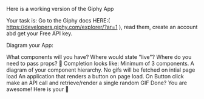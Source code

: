 Here is a working version of the Giphy App

Your task is:
Go to the Giphy docs HERE:( https://developers.giphy.com/explorer/?ar=1 ),
read them, create an account abd get your Free API key.

Diagram your App:

What components will you have?
Where would state "live"?
Where do you need to pass props?
🚀 Completion looks like:
Minimum of 3 components.
A diagram of your component hierarchy.
No gifs will be fetched on intial page load
An application that renders a button on page load.
On Button click make an API call and retrieve/render a single random GIF
Done? You are awesome! Here is your 🍪
